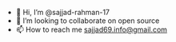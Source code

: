- 👋 Hi, I’m @sajjad-rahman-17
- 💞️ I’m looking to collaborate on open source
- 📫 How to reach me sajjad69.info@gmail.com

<!---
sajjad-rahman-17/sajjad-rahman-17 is a ✨ special ✨ repository because its `README.md` (this file) appears on your GitHub profile.
You can click the Preview link to take a look at your changes.
--->

